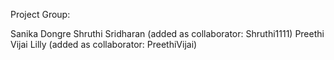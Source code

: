 Project Group:

Sanika Dongre
Shruthi Sridharan (added as collaborator: Shruthi1111)
Preethi Vijai Lilly (added as collaborator: PreethiVijai)

